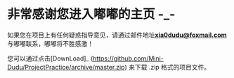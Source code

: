 #	非常感谢您进入嘟嘟的主页		-_-

如果您在项目上有任何疑惑指导意见，请通过邮件地址**xia0dudu@foxmail.com**与嘟嘟联系，嘟嘟将不胜感激！

您可以通过点击[DownLoad]_	(https://github.com/Mini-Dudu/ProjectPractice/archive/master.zip) 来下载 .zip 格式的项目文件。

